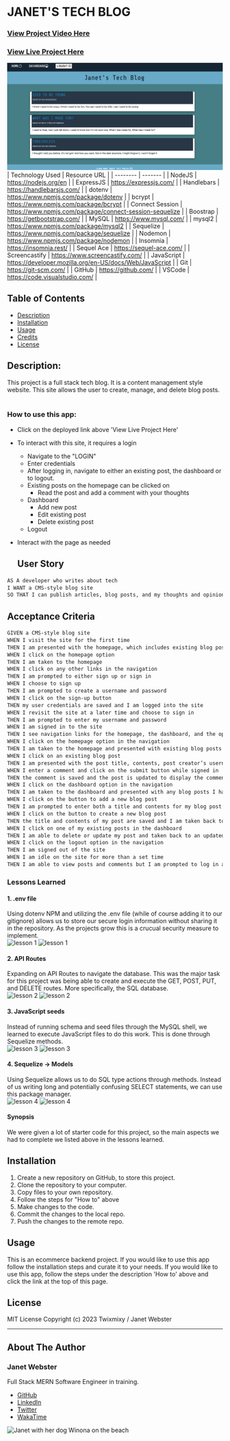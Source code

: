 # JANET'S TECH BLOG

### [View Project Video Here](https:// "JANET'S TECH BLOG")<br />
### [View Live Project Here](https:// "JANET'S TECH BLOG")<br />
![image of JANET'S TECH BLOG](/public/img/projectimage.png "image of JANET'S TECH BLOG")
| Technology Used    | Resource URL |
| --------  | ------- |
| NodeJS      | https://nodejs.org/en |
| ExpressJS      | https://expressjs.com/ |
| Handlebars | https://handlebarsjs.com/ |
| dotenv      | https://www.npmjs.com/package/dotenv |
| bcrypt      | https://www.npmjs.com/package/bcrypt |
| Connect Session  | https://www.npmjs.com/package/connect-session-sequelize  |
| Boostrap      | https://getbootstrap.com/ |
| MySQL      | https://www.mysql.com/ |
| mysql2      | https://www.npmjs.com/package/mysql2 |
| Sequelize  | https://www.npmjs.com/package/sequelize |
| Nodemon  | https://www.npmjs.com/package/nodemon |
| Insomnia | https://insomnia.rest/ |
| Sequel Ace | https://sequel-ace.com/ |
| Screencastify | https://www.screencastify.com/ |
| JavaScript | https://developer.mozilla.org/en-US/docs/Web/JavaScript |
| Git       | https://git-scm.com/ |
| GitHub     | https://github.com/ |
| VSCode    | https://code.visualstudio.com/ |

## Table of Contents

* [Description](#description)
* [Installation](#installation)
* [Usage](#usage)
* [Credits](#credits)
* [License](#license)

## Description:
This project is a full stack tech blog. It is a content management style website. This site allows the user to create, manage, and delete blog posts.<br />
<br />

### How to use this app:

* Click on the deployed link above 'View Live Project Here'
* To interact with this site, it requires a login
  * Navigate to the "LOGIN"
  * Enter credentials
  * After logging in, navigate to either an existing post, the dashboard or to logout.
  * Existing posts on the homepage can be clicked on
    * Read the post and add a comment with your thoughts
  * Dashboard
    * Add new post
    * Edit existing post
    * Delete existing post
  * Logout
* Interact with the page as needed

  ## User Story

```md
AS A developer who writes about tech
I WANT a CMS-style blog site
SO THAT I can publish articles, blog posts, and my thoughts and opinions
```

## Acceptance Criteria

```md
GIVEN a CMS-style blog site
WHEN I visit the site for the first time
THEN I am presented with the homepage, which includes existing blog posts if any have been posted; navigation links for the homepage and the dashboard; and the option to log in
WHEN I click on the homepage option
THEN I am taken to the homepage
WHEN I click on any other links in the navigation
THEN I am prompted to either sign up or sign in
WHEN I choose to sign up
THEN I am prompted to create a username and password
WHEN I click on the sign-up button
THEN my user credentials are saved and I am logged into the site
WHEN I revisit the site at a later time and choose to sign in
THEN I am prompted to enter my username and password
WHEN I am signed in to the site
THEN I see navigation links for the homepage, the dashboard, and the option to log out
WHEN I click on the homepage option in the navigation
THEN I am taken to the homepage and presented with existing blog posts that include the post title and the date created
WHEN I click on an existing blog post
THEN I am presented with the post title, contents, post creator’s username, and date created for that post and have the option to leave a comment
WHEN I enter a comment and click on the submit button while signed in
THEN the comment is saved and the post is updated to display the comment, the comment creator’s username, and the date created
WHEN I click on the dashboard option in the navigation
THEN I am taken to the dashboard and presented with any blog posts I have already created and the option to add a new blog post
WHEN I click on the button to add a new blog post
THEN I am prompted to enter both a title and contents for my blog post
WHEN I click on the button to create a new blog post
THEN the title and contents of my post are saved and I am taken back to an updated dashboard with my new blog post
WHEN I click on one of my existing posts in the dashboard
THEN I am able to delete or update my post and taken back to an updated dashboard
WHEN I click on the logout option in the navigation
THEN I am signed out of the site
WHEN I am idle on the site for more than a set time
THEN I am able to view posts and comments but I am prompted to log in again before I can add, update, or delete posts
```

### Lessons Learned

#### 1. .env file
Using dotenv NPM and utilizing the .env file (while of course adding it to our gitignore) allows us to store our secure login information without sharing it in the repository. As the projects grow this is a crucual security measure to implement.
<br />
![lesson 1](assets/img/lesson1.png)
![lesson 1](assets/img/lesson1b.png)

#### 2. API Routes
Expanding on API Routes to navigate the database. This was the major task for this project was being able to create and execute the GET, POST, PUT, and DELETE routes. More specifically, the SQL database.
<br />
![lesson 2](assets/img/lesson2.png)
![lesson 2](assets/img/lesson2b.png)

#### 3. JavaScript seeds
Instead of running schema and seed files through the MySQL shell, we learned to execute JavaScript files to do this work. This is done through Sequelize methods.
<br />
![lesson 3](assets/img/lesson3.png)
![lesson 3](assets/img/lesson3b.png)

#### 4. Sequelize -> Models
Using Sequelize allows us to do SQL type actions through methods. Instead of us writing long and potentially confusing SELECT statements, we can use this package manager.
<br />
![lesson 4](assets/img/lesson4.png)
![lesson 4](assets/img/lesson4b.png)

#### Synopsis
We were given a lot of starter code for this project, so the main aspects we had to complete we listed above in the lessons learned.

## Installation

1. Create a new repository on GitHub, to store this project.
2. Clone the repository to your computer.
3. Copy files to your own repository.
4. Follow the steps for "How to" above
5. Make changes to the code.
6. Commit the changes to the local repo.
7. Push the changes to the remote repo.

## Usage

This is an ecommerce backend project. If you would like to use this app follow the installation steps and curate it to your needs. If you would like to use this app, follow the steps under the description 'How to' above and click the link at the top of this page.

## License

MIT License
Copyright (c) 2023 Twixmixy / Janet Webster

<hr />

## About The Author
### Janet Webster
Full Stack MERN Software Engineer in training.

- [GitHub](https://github.com/TwixmixyJanet/)
- [LinkedIn](https://www.linkedin.com/in/twixmixy/)
- [Twitter](https://twitter.com/Twixmixy)
- [WakaTime](https://wakatime.com/@Twixmixy)

![Janet with her dog Winona on the beach](https://avatars.githubusercontent.com/u/117195025?v=4)